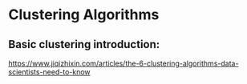 # Clustering Algorithms
## Basic clustering introduction:
https://www.jiqizhixin.com/articles/the-6-clustering-algorithms-data-scientists-need-to-know


